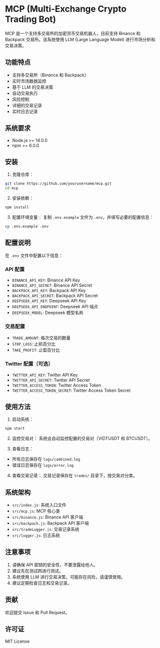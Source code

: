 # MCP (Multi-Exchange Crypto Trading Bot)

MCP 是一个支持多交易所的加密货币交易机器人，目前支持 Binance 和 Backpack 交易所。该系统使用 LLM (Large Language Model) 进行市场分析和交易决策。

## 功能特点

- 支持多交易所（Binance 和 Backpack）
- 实时市场数据监控
- 基于 LLM 的交易决策
- 自动交易执行
- 风险控制
- 详细的交易记录
- 实时日志记录

## 系统要求

- Node.js >= 14.0.0
- npm >= 6.0.0

## 安装

1. 克隆仓库：
```bash
git clone https://github.com/yourusername/mcp.git
cd mcp
```

2. 安装依赖：
```bash
npm install
```

3. 配置环境变量：
复制 `.env.example` 文件为 `.env`，并填写必要的配置信息：
```bash
cp .env.example .env
```

## 配置说明

在 `.env` 文件中配置以下信息：

### API 配置
- `BINANCE_API_KEY`: Binance API Key
- `BINANCE_API_SECRET`: Binance API Secret
- `BACKPACK_API_KEY`: Backpack API Key
- `BACKPACK_API_SECRET`: Backpack API Secret
- `DEEPSEEK_API_KEY`: Deepseek API Key
- `DEEPSEEK_API_ENDPOINT`: Deepseek API 端点
- `DEEPSEEK_MODEL`: Deepseek 模型名称

### 交易配置
- `TRADE_AMOUNT`: 每次交易的数量
- `STOP_LOSS`: 止损百分比
- `TAKE_PROFIT`: 止盈百分比

### Twitter 配置（可选）
- `TWITTER_API_KEY`: Twitter API Key
- `TWITTER_API_SECRET`: Twitter API Secret
- `TWITTER_ACCESS_TOKEN`: Twitter Access Token
- `TWITTER_ACCESS_TOKEN_SECRET`: Twitter Access Token Secret

## 使用方法

1. 启动系统：
```bash
npm start
```

2. 监控交易对：
系统会自动监控配置的交易对（VIDTUSDT 和 BTCUSDT）。

3. 查看日志：
- 所有日志保存在 `logs/combined.log`
- 错误日志保存在 `logs/error.log`

4. 查看交易记录：
交易记录保存在 `trades/` 目录下，按交易对分类。

## 系统架构

- `src/index.js`: 系统入口文件
- `src/mcp.js`: MCP 核心类
- `src/binance.js`: Binance API 客户端
- `src/backpack.js`: Backpack API 客户端
- `src/tradeLogger.js`: 交易记录系统
- `src/logger.js`: 日志系统

## 注意事项

1. 请确保 API 密钥的安全性，不要泄露给他人。
2. 建议先在测试网进行测试。
3. 系统使用 LLM 进行交易决策，可能存在风险，请谨慎使用。
4. 建议定期检查日志和交易记录。

## 贡献

欢迎提交 Issue 和 Pull Request。

## 许可证

MIT License 